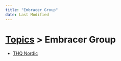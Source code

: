 ```yaml
---
title: "Embracer Group"
date: Last Modified
---
```

# [Topics](../topics.md) > Embracer Group
* [THQ Nordic](../topics/embracer-group/thq-nordic.md)
